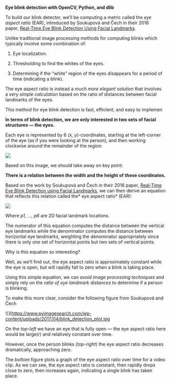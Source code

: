 **Eye blink detection with OpenCV, Python, and dlib**

To build our blink detector, we’ll be computing a metric called the *eye aspect
ratio* (EAR), introduced by Soukupová and Čech in their 2016 paper, [Real-Time
Eye Blink Detection Using Facial
Landmarks](http://vision.fe.uni-lj.si/cvww2016/proceedings/papers/05.pdf).

Unlike traditional image processing methods for computing blinks which typically
involve some combination of:

1.  Eye localization.

2.  Thresholding to find the whites of the eyes.

3.  Determining if the “white” region of the eyes disappears for a period of
    time (indicating a blink).

The eye aspect ratio is instead a *much more elegant solution* that involves
a *very simple calculation* based on the ratio of distances between facial
landmarks of the eyes.

This method for eye blink detection is fast, efficient, and easy to implemen

**In terms of blink detection, we are only interested in two sets of facial
structures — the eyes.**

Each eye is represented by 6 *(x, y)*-coordinates, starting at the left-corner
of the eye (as if you were looking at the person), and then working clockwise
around the remainder of the region:

![](<https://www.pyimagesearch.com/wp-content/uploads/2017/04/blink_detection_6_landmarks.jpg>)

Based on this image, we should take away on key point:

**There is a relation between the width and the height of these coordinates.**

Based on the work by Soukupová and Čech in their 2016 paper, [Real-Time Eye
Blink Detection using Facial
Landmarks](http://vision.fe.uni-lj.si/cvww2016/proceedings/papers/05.pdf), we
can then derive an equation that reflects this relation called the* eye aspect
ratio* (EAR):

![](<https://www.pyimagesearch.com/wp-content/uploads/2017/04/blink_detection_equation.png>)

Where *p1, …, p6* are 2D facial landmark locations.

The numerator of this equation computes the distance between the vertical eye
landmarks while the denominator computes the distance between horizontal eye
landmarks, weighting the denominator appropriately since there is only *one* set
of horizontal points but *two* sets of vertical points.

Why is this equation so interesting?

Well, as we’ll find out, the eye aspect ratio is approximately constant while
the eye is open, but will rapidly fall to zero when a blink is taking place.

Using this simple equation, we can *avoid image processing techniques* and
simply rely on the *ratio of eye landmark distances* to determine if a person is
blinking.

To make this more clear, consider the following figure from Soukupová and Čech

![](<https://www.pyimagesearch.com/wp-content/uploads/2017/04/blink_detection_plot.jpg>

On the *top-left* we have an eye that is fully open — the eye aspect ratio here
would be large(r) and relatively constant over time.

However, once the person blinks (*top-right*) the eye aspect ratio decreases
dramatically, approaching zero.

The *bottom* figure plots a graph of the eye aspect ratio over time for a video
clip. As we can see, the eye aspect ratio is constant, then rapidly drops close
to zero, then increases again, indicating a single blink has taken place.
